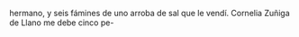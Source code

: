 hermano,
y seis fámines de uno arroba de sal que le vendí.
Cornelia Zuñiga de Llano me debe cinco pe-